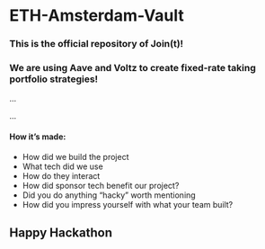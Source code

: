 # ETH-Amsterdam-Vault

### This is the official repository of Join(t)! 
### We are using Aave and Voltz to create fixed-rate taking portfolio strategies!

...


...

#### How it’s made:
* How did we build the project
* What tech did we use
* How do they interact
* How did sponsor tech benefit our project?
* Did you do anything “hacky” worth mentioning
* How did you impress yourself with what your team built?


## Happy Hackathon

